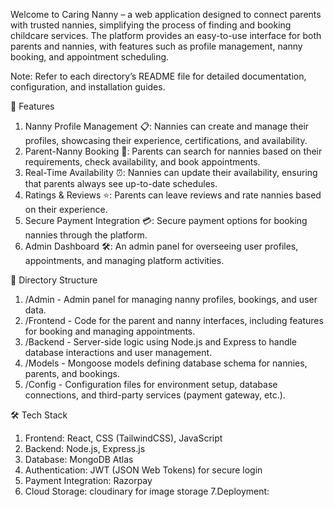 Welcome to Caring Nanny – a web application designed to connect parents with trusted nannies, simplifying the process of finding and booking childcare services. The platform provides an easy-to-use interface for both parents and nannies, with features such as profile management, nanny booking, and appointment scheduling.

Note: Refer to each directory’s README file for detailed documentation, configuration, and installation guides.

🌟 Features
1. Nanny Profile Management 📋: Nannies can create and manage their profiles, showcasing their experience, certifications, and availability.
2. Parent-Nanny Booking 📅: Parents can search for nannies based on their requirements, check availability, and book appointments.
3. Real-Time Availability ⏰: Nannies can update their availability, ensuring that parents always see up-to-date schedules.
4. Ratings & Reviews ⭐: Parents can leave reviews and rate nannies based on their experience.
5. Secure Payment Integration 💳: Secure payment options for booking nannies through the platform.
6. Admin Dashboard 🛠️: An admin panel for overseeing user profiles, appointments, and managing platform activities.
   
📂 Directory Structure
1. /Admin - Admin panel for managing nanny profiles, bookings, and user data.
2. /Frontend - Code for the parent and nanny interfaces, including features for booking and managing appointments.
3. /Backend - Server-side logic using Node.js and Express to handle database interactions and user management.
4. /Models - Mongoose models defining database schema for nannies, parents, and bookings.
5. /Config - Configuration files for environment setup, database connections, and third-party services (payment gateway, etc.).

🛠️ Tech Stack
1. Frontend: React, CSS (TailwindCSS), JavaScript
2. Backend: Node.js, Express.js
3. Database: MongoDB Atlas
4. Authentication: JWT (JSON Web Tokens) for secure login
5. Payment Integration: Razorpay 
6. Cloud Storage: cloudinary for image storage
7.Deployment:
